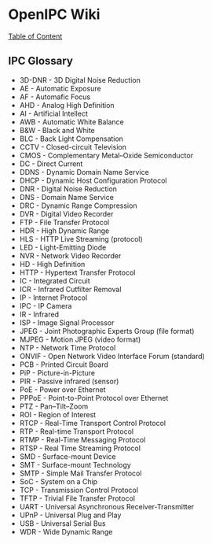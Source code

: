 # OpenIPC Wiki
[Table of Content](../README.md)

IPC Glossary
------------

- 3D-DNR - 3D Digital Noise Reduction
- AE - Automatic Exposure
- AF - Automafic Focus
- AHD - Analog High Definition
- AI - Artificial Intellect
- AWB - Automatic White Balance
- B&W - Black and White
- BLC - Back Light Compensation
- CCTV - Closed-circuit Television
- CMOS - Complementary Metal–Oxide Semiconductor
- DC - Direct Current
- DDNS - Dynamic Domain Name Service
- DHCP - Dynamic Host Configuration Protocol
- DNR - Digital Noise Reduction
- DNS - Domain Name Service
- DRC - Dynamic Range Compression
- DVR - Digital Video Recorder
- FTP - File Transfer Protocol
- HDR - High Dynamic Range
- HLS - HTTP Live Streaming (protocol)
- LED - Light-Emitting Diode
- NVR - Network Video Recorder
- HD - High Definition
- HTTP - Hypertext Transfer Protocol
- IC - Integrated Circuit
- ICR - Infrared Cutfilter Removal
- IP - Internet Protocol
- IPC - IP Camera
- IR - Infrared
- ISP - Image Signal Processor
- JPEG - Joint Photographic Experts Group (file format)
- MJPEG - Motion JPEG (video format)
- NTP - Network Time Protocol
- ONVIF - Open Network Video Interface Forum (standard)
- PCB - Printed Circuit Board
- PiP - Picture-in-Picture
- PIR - Passive infrared (sensor)
- PoE - Power over Ethernet
- PPPoE - Point-to-Point Protocol over Ethernet
- PTZ - Pan–Tilt–Zoom
- ROI - Region of Interest
- RTCP - Real-Time Transport Control Protocol
- RTP - Real-time Transport Protocol
- RTMP - Real-Time Messaging Protocol
- RTSP - Real Time Streaming Protocol
- SMD - Surface-mount Device
- SMT - Surface-mount Technology
- SMTP - Simple Mail Transfer Protocol
- SoC - System on a Chip
- TCP - Transmission Control Protocol
- TFTP - Trivial File Transfer Protocol
- UART - Universal Asynchronous Receiver-Transmitter
- UPnP - Universal Plug and Play
- USB - Universal Serial Bus
- WDR - Wide Dynamic Range
